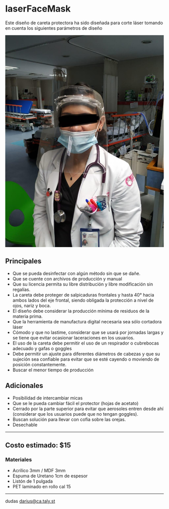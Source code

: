 # laserFaceMask

Este diseño de careta protectora ha sido diseñada para corte láser tomando en cuenta los siguientes parámetros de diseño

![Alt text](/img/facemask-campo2.jpg?raw=true "Foto en Campo 1")

## Principales

* Que se pueda desinfectar con algún método sin que se dañe.
* Que se cuente con archivos de producción y manual
* Que su licencia permita su libre distribución y libre modificación sin regalías.
* La careta debe proteger de salpicaduras frontales y hasta 40° hacia ambos lados del eje frontal, siendo obligada la protección a nivel de ojos, nariz y boca.
* El diseño debe considerar la producción mínima de residuos de la materia prima.
* Que la herramienta de manufactura digital necesaria sea sólo cortadora láser
* Cómodo y que no lastime, considerar que se usará por jornadas largas y se tiene que evitar ocasionar laceraciones en los usuarios.
* El uso de la careta debe permitir el uso de un respirador o cubrebocas adecuado y gafas o goggles
* Debe permitir un ajuste para diferentes diámetros de cabezas y que su sujeción sea confiable para evitar que se esté cayendo o moviendo de posición constantemente.
* Buscar el menor tiempo de producción


## Adicionales

* Posibilidad de intercambiar micas
* Que se le pueda cambiar fácil el protector (hojas de acetato)
* Cerrado por la parte superior para evitar que aerosoles entren desde ahí (considerar que los usuarios puede que no tengan goggles).
* Buscan solución para llevar con cofia sobre las orejas.
* Desechable

---

## Costo estimado: $15

### Materiales
* Acrílico 3mm / MDF 3mm
* Espuma de Uretano 1cm de espesor
* Listón de 1 pulgada
* PET laminado en rollo cal 15

---

dudas darius@ca.taly.st